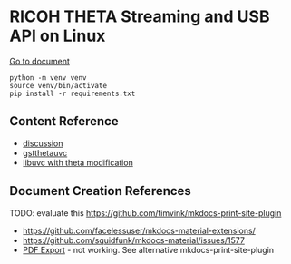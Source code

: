 # RICOH THETA Streaming and USB API on Linux

[Go to document](https://codetricity.github.io/theta-linux/)

```text
python -m venv venv
source venv/bin/activate
pip install -r requirements.txt
```

## Content Reference

* [discussion](https://community.theta360.guide/t/live-streaming-over-usb-on-ubuntu-and-linux-nvidia-jetson/4359)
* [gstthetauvc](https://github.com/nickel110/gstthetauvc)
* [libuvc with theta modification](https://github.com/nickel110/libuvc)

## Document Creation References

TODO: evaluate this https://github.com/timvink/mkdocs-print-site-plugin

* https://github.com/facelessuser/mkdocs-material-extensions/
* https://github.com/squidfunk/mkdocs-material/issues/1577
* [PDF Export](https://github.com/zhaoterryy/mkdocs-pdf-export-plugin) - not working.  See alternative mkdocs-print-site-plugin